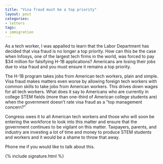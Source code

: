 ```yaml
---
title: "Visa fraud must be a top priority"
layout: post
categories:
- letters
tags:
- immigration
---
```


As a tech worker, I was appalled to learn that the Labor Department has decided that visa fraud is no longer a top priority. How can this be the case when Infosys, one of the largest tech firms in the world, was forced to pay $34 million for falsifying H-1B applications? Americans are losing their jobs due to visa fraud and you must ensure it remains a top priority.

The H-1B program takes jobs from American tech workers, plain and simple. Visa fraud makes matters even worse by allowing foreign tech workers with common skills to take jobs from American workers. This drives down wages for all tech workers. What does it say to Americans who are currently in college STEM fields (more than one-third of American college students are) when the government doesn't rate visa fraud as a "top management concern?"

Congress owes it to all American tech workers and those who will soon be entering the workforce to look into this matter and ensure that the government continues to be vigilant on this matter. Taxpayers, parents, and industry are investing a lot of time and money to produce STEM students and workers and it would be a shame to throw that away.

Phone me if you would like to talk about this.

{% include signature.html %}
